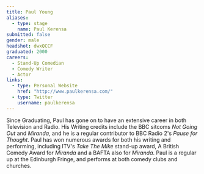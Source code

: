 ```yaml
---
title: Paul Young
aliases:
  - type: stage
    name: Paul Kerensa
submitted: false
gender: male
headshot: dwxQCCF
graduated: 2000
careers:
  - Stand-Up Comedian
  - Comedy Writer
  - Actor
links:
  - type: Personal Website
    href: "http://www.paulkerensa.com/"
  - type: Twitter
    username: paulkerensa
---
```


Since Graduating, Paul has gone on to have an extensive career in both Television and Radio. His Writing credits include the BBC sitcoms *Not Going Out* and *Miranda*, and he is a regular contributor to BBC Radio 2's *Pause for Thought*. Paul has won numerous awards for both his writing and performing, including ITV's *Take The Mike* stand-up award, A British Comedy Award for *Miranda* and a BAFTA also for *Miranda*. Paul is a regular up at the Edinburgh Fringe, and performs at both comedy clubs and churches.
